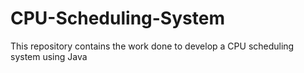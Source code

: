 # CPU-Scheduling-System
This repository contains the work done to develop a CPU scheduling system using Java
